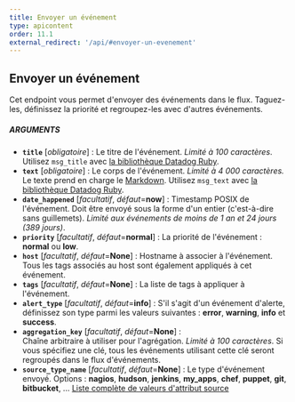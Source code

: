 ```yaml
---
title: Envoyer un événement
type: apicontent
order: 11.1
external_redirect: '/api/#envoyer-un-evenement'
---
```

## Envoyer un événement
Cet endpoint vous permet d'envoyer des événements dans le flux. Taguez-les, définissez la priorité et regroupez-les avec d'autres événements.

##### ARGUMENTS
* **`title`** [*obligatoire*] : 
    Le titre de l'événement. *Limité à 100 caractères*.
    Utilisez `msg_title` avec [la bibliothèque Datadog Ruby][1].
* **`text`** [*obligatoire*] : 
    Le corps de l'événement. *Limité à 4 000 caractères.*
    Le texte prend en charge le [Markdown][2].
    Utilisez `msg_text` avec [la bibliothèque Datadog Ruby][1].
* **`date_happened`** [*facultatif*, *défaut*=**now**] :
    Timestamp POSIX de l'événement. Doit être envoyé sous la forme d'un entier (c'est-à-dire sans guillemets). *Limité aux événements de moins de 1 an et 24 jours (389 jours)*.
* **`priority`** [*facultatif*, *défaut*=**normal**] :
    La priorité de l'événement : **normal** ou **low**.
* **`host`** [*facultatif*, *défaut*=**None**] :
    Hostname à associer à l'événement. Tous les tags associés au host sont également appliqués à cet événement.
* **`tags`** [*facultatif*, *défaut*=**None**] :
    La liste de tags à appliquer à l'événement.
* **`alert_type`** [*facultatif*, *défaut*=**info**] :
    S'il s'agit d'un événement d'alerte, définissez son type parmi les valeurs suivantes : **error**, **warning**, **info** et **success**.
* **`aggregation_key`** [*facultatif*, *défaut*=**None**] :  
    Chaîne arbitraire à utiliser pour l'agrégation. *Limité à 100 caractères*.
    Si vous spécifiez une clé, tous les événements utilisant cette clé seront regroupés dans le flux d'événements.
* **`source_type_name`** [*facultatif*, *défaut*=**None**] :
    Le type d'événement envoyé.
    Options : **nagios**, **hudson**, **jenkins**, **my_apps**, **chef**, **puppet**, **git**, **bitbucket**, ...
    [Liste complète de valeurs d'attribut source][3]

[1]: https://github.com/DataDog/dogapi-rb
[2]: /fr/graphing/event_stream/#markdown-events\
[3]: /fr/integrations/faq/list-of-api-source-attribute-value